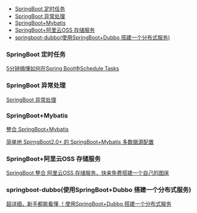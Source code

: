 <!-- TOC -->

- [SpringBoot 定时任务](#springboot-定时任务)
- [SpringBoot 异常处理](#springboot-异常处理)
- [SpringBoot+Mybatis](#springbootmybatis)
- [SpringBoot+阿里云OSS 存储服务](#springboot阿里云oss-存储服务)
- [springboot-dubbo(使用SpringBoot+Dubbo 搭建一个分布式服务)](#springboot-dubbo使用springbootdubbo-搭建一个分布式服务)

<!-- /TOC -->

### SpringBoot 定时任务

[5分钟搞懂如何在Spring Boot中Schedule Tasks](./md/SpringBoot-ScheduleTasks.md) 

### SpringBoot 异常处理


[SpringBoot 异常处理](./md/springboot-handle-exception.md)

### SpringBoot+Mybatis

[整合 SpringBoot+Mybatis](./md/springboot-mybatis.md)

[简单地 SpirngBoot2.0+ 的 SpringBoot+Mybatis 多数据源配置](./md/springboot-mybatis-mutipledatasource.md)

### SpringBoot+阿里云OSS 存储服务

[SpringBoot 整合 阿里云OSS 存储服务，快来免费搭建一个自己的图床](./md/springboot-oss.md)

###   springboot-dubbo(使用SpringBoot+Dubbo 搭建一个分布式服务)

[超详细，新手都能看懂 ！使用SpringBoot+Dubbo 搭建一个分布式服务](./md/springboot-dubbo.md)

